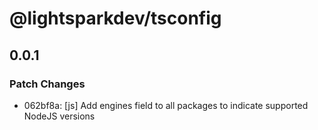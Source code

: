 # @lightsparkdev/tsconfig

## 0.0.1

### Patch Changes

- 062bf8a: [js] Add engines field to all packages to indicate supported NodeJS versions

